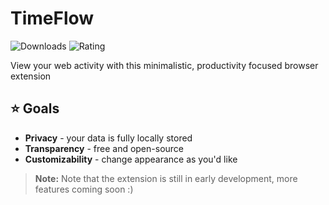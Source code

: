 # TimeFlow

![Downloads](https://img.shields.io/amo/dl/timeflow.svg?style=flat)
![Rating](https://img.shields.io/amo/rating/timeflow.svg?style=flat)

View your web activity with this minimalistic, productivity focused browser extension

## ⭐ Goals

- **Privacy** - your data is fully locally stored
- **Transparency** - free and open-source
- **Customizability** - change appearance as you'd like

> **Note:** Note that the extension is still in early development, more features coming soon :)
